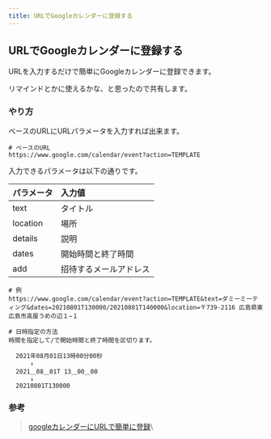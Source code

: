 ```yaml
---
title: URLでGoogleカレンダーに登録する
---
```


## URLでGoogleカレンダーに登録する

URLを入力するだけで簡単にGoogleカレンダーに登録できます。

リマインドとかに使えるかな、と思ったので共有します。

### やり方

ベースのURLにURLパラメータを入力すれば出来ます。

```
# ベースのURL
https://www.google.com/calendar/event?action=TEMPLATE
```

入力できるパラメータは以下の通りです。

| パラメータ | 入力値                 |
|:-----------|:-----------------------|
| text       | タイトル               |
| location   | 場所                   |
| details    | 説明                   |
| dates      | 開始時間と終了時間     |
| add        | 招待するメールアドレス |



```
# 例
https://www.google.com/calendar/event?action=TEMPLATE&text=ダミーミーティング&dates=20210801T130000/20210801T140000&location=〒739-2116 広島県東広島市高屋うめの辺１−１

# 日時指定の方法
時間を指定して/で開始時間と終了時間を区切ります。

  2021年08月01日13時00分00秒
      ↓
  2021＿08＿01T 13＿00＿00
      ↓
  20210801T130000
```

### 参考

> [googleカレンダーにURLで簡単に登録](https://qiita.com/_am_/items/30a09a23bfa3be0dc135)\